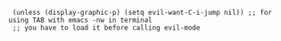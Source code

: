 
     (unless (display-graphic-p) (setq evil-want-C-i-jump nil)) ;; for using TAB with emacs -nw in terminal 
     ;; you have to load it before calling evil-mode

